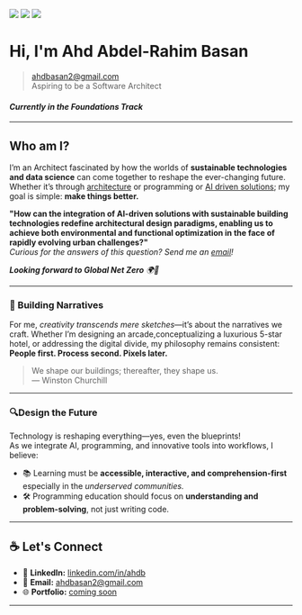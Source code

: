 ![](https://media4.giphy.com/media/v1.Y2lkPTc5MGI3NjExaHE0aWczcWYydnk4cmI4cDAzNmZjZjh6eGRmNm9xdmQ2djE4NDJ6dyZlcD12MV9pbnRlcm5hbF9naWZfYnlfaWQmY3Q9Zw/9B7XwCQZRQfQs/giphy.webp)
![](https://media1.giphy.com/media/v1.Y2lkPTc5MGI3NjExYXF3b2ZwdDdndWpzdGZ2cnFrOG54OTVpYnh3end6MnQxa2trNXV1ZSZlcD12MV9pbnRlcm5hbF9naWZfYnlfaWQmY3Q9Zw/l0HlFFTVOQz0bKYJG/giphy.webp)
![](https://media2.giphy.com/media/v1.Y2lkPTc5MGI3NjExOGJvZnc3Z24waG50ZHd0MjdiNnk1ODZmN203em1jNTZqeXh3Y25tMSZlcD12MV9pbnRlcm5hbF9naWZfYnlfaWQmY3Q9Zw/l4tV0m5dQOGJw3kJ2/giphy.webp)

# Hi, I'm Ahd Abdel-Rahim Basan

> [ahdbasan2@gmail.com](mailto:ahdbasan2@gmail.com)  
> Aspiring to be a Software Architect  

#### _Currently in the Foundations Track_

---

## Who am I?

I’m an Architect fascinated by how the worlds of **sustainable technologies and
 data science** can come together to reshape the ever-changing future.
 Whether it’s through [architecture](https://www.archdaily.com/948970/clayton-miller-on-data-science-in-architecture-academic-and-industry-are-just-starting) or programming or [AI driven solutions](https://www.smithgroup.com/perspectives/2024/beyond-imagery-the-application-of-ai-to-architectural-design);
  my goal is simple: **make things better.**

**"How can the integration of AI-driven solutions with sustainable building
technologies redefine architectural design paradigms, enabling us to achieve
both environmental and functional optimization in the face of rapidly evolving
urban challenges?"**  
_Curious for the answers of this question? Send me an [email](mailto:ahdbasan2@gmail.com)!_

_**Looking forward to Global Net Zero** 🌍🔋_

---

### 🎨 Building Narratives

For me, _creativity transcends mere sketches_—it’s about the narratives we craft.
 Whether I’m designing an arcade,conceptualizing a luxurious 5-star hotel, or
 addressing the digital divide, my philosophy remains consistent:  
 **People first. Process second. Pixels later.**
> We shape our buildings; thereafter, they shape us.  
> — Winston Churchill

---

### 🔍Design the Future  

Technology is reshaping everything—yes, even the blueprints!  
As we integrate AI, programming, and innovative tools into workflows, I believe:

- 📚 Learning must be **accessible, interactive, and comprehension-first**
  especially in the _underserved communities._
- 🛠️ Programming education should focus on **understanding and problem-solving**, not just writing code.  

---

## ☕ Let's Connect  

- 💼 **LinkedIn:** [linkedin.com/in/ahdb](https://www.linkedin.com/in/ahdb?lipi=urn%3Ali%3Apage%3Ad_flagship3_profile_view_base_contact_details%3BXpUJrAfPSTiVOafJSSR%2F2w%3D%3D)  
- 📧 **Email:** [ahdbasan2@gmail.com](mailto:ahdbasan2@gmail.com.com)  
- 🌐 **Portfolio:** [coming soon](#)

---
